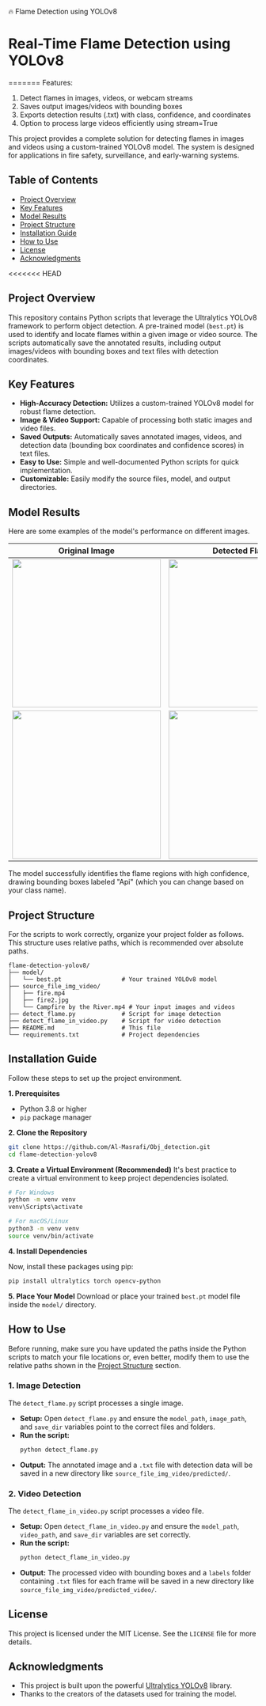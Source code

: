 🔥 Flame Detection using YOLOv8
# Real-Time Flame Detection using YOLOv8
=======
Features:
1. Detect flames in images, videos, or webcam streams
2. Saves output images/videos with bounding boxes
3. Exports detection results (.txt) with class, confidence, and coordinates
4. Option to process large videos efficiently using stream=True

This project provides a complete solution for detecting flames in images and videos using a custom-trained YOLOv8 model. The system is designed for applications in fire safety, surveillance, and early-warning systems.

 <!-- You can replace this with a GIF of the video detection for a better effect -->

## Table of Contents
- [Project Overview](#project-overview)
- [Key Features](#key-features)
- [Model Results](#model-results)
- [Project Structure](#project-structure)
- [Installation Guide](#installation-guide)
- [How to Use](#how-to-use)
- [License](#license)
- [Acknowledgments](#acknowledgments)

<<<<<<< HEAD
## Project Overview

This repository contains Python scripts that leverage the Ultralytics YOLOv8 framework to perform object detection. A pre-trained model (`best.pt`) is used to identify and locate flames within a given image or video source. The scripts automatically save the annotated results, including output images/videos with bounding boxes and text files with detection coordinates.

## Key Features

- **High-Accuracy Detection:** Utilizes a custom-trained YOLOv8 model for robust flame detection.
- **Image & Video Support:** Capable of processing both static images and video files.
- **Saved Outputs:** Automatically saves annotated images, videos, and detection data (bounding box coordinates and confidence scores) in text files.
- **Easy to Use:** Simple and well-documented Python scripts for quick implementation.
- **Customizable:** Easily modify the source files, model, and output directories.

## Model Results

Here are some examples of the model's performance on different images.


| Original Image | Detected Flame |
| :---: | :---: |
| <img src="https://github.com/user-attachments/assets/ca6678f7-1e25-45c6-b370-79d315a1c60b" width="300"> | <img src="https://github.com/user-attachments/assets/cdcf130a-ad64-4ff3-9a36-a829b1d0cfaf" width="300"> |
| <img src="https://github.com/user-attachments/assets/bc40ea7c-db1e-4b6e-ad6b-13b9d626084f" width="300"> | <img src="https://github.com/user-attachments/assets/7ca1806a-3811-44af-803e-cd0afc31822d" width="300"> |

The model successfully identifies the flame regions with high confidence, drawing bounding boxes labeled "Api" (which you can change based on your class name).

## Project Structure

For the scripts to work correctly, organize your project folder as follows. This structure uses relative paths, which is recommended over absolute paths.

```
flame-detection-yolov8/
├── model/
│   └── best.pt                 # Your trained YOLOv8 model
├── source_file_img_video/
│   ├── fire.mp4
│   ├── fire2.jpg
│   └── Campfire by the River.mp4 # Your input images and videos
├── detect_flame.py             # Script for image detection
├── detect_flame_in_video.py    # Script for video detection
├── README.md                   # This file
└── requirements.txt            # Project dependencies
```

## Installation Guide

Follow these steps to set up the project environment.

**1. Prerequisites**
- Python 3.8 or higher
- `pip` package manager

**2. Clone the Repository**
```bash
git clone https://github.com/Al-Masrafi/Obj_detection.git
cd flame-detection-yolov8
```

**3. Create a Virtual Environment (Recommended)**
It's best practice to create a virtual environment to keep project dependencies isolated.
```bash
# For Windows
python -m venv venv
venv\Scripts\activate

# For macOS/Linux
python3 -m venv venv
source venv/bin/activate
```

**4. Install Dependencies**


Now, install these packages using pip:
```bash
pip install ultralytics torch opencv-python

```

**5. Place Your Model**
Download or place your trained `best.pt` model file inside the `model/` directory.

## How to Use

Before running, make sure you have updated the paths inside the Python scripts to match your file locations or, even better, modify them to use the relative paths shown in the [Project Structure](#project-structure) section.

### 1. Image Detection

The `detect_flame.py` script processes a single image.

- **Setup:** Open `detect_flame.py` and ensure the `model_path`, `image_path`, and `save_dir` variables point to the correct files and folders.
- **Run the script:**
  ```bash
  python detect_flame.py
  ```
- **Output:** The annotated image and a `.txt` file with detection data will be saved in a new directory like `source_file_img_video/predicted/`.

### 2. Video Detection

The `detect_flame_in_video.py` script processes a video file.

- **Setup:** Open `detect_flame_in_video.py` and ensure the `model_path`, `video_path`, and `save_dir` variables are set correctly.
- **Run the script:**
  ```bash
  python detect_flame_in_video.py
  ```
- **Output:** The processed video with bounding boxes and a `labels` folder containing `.txt` files for each frame will be saved in a new directory like `source_file_img_video/predicted_video/`.

## License

This project is licensed under the MIT License. See the `LICENSE` file for more details.

## Acknowledgments

- This project is built upon the powerful [Ultralytics YOLOv8](https://github.com/ultralytics/ultralytics) library.
- Thanks to the creators of the datasets used for training the model.
